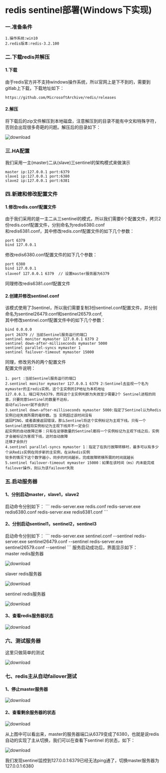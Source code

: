 <h1>redis sentinel部署(Windows下实现)</h1>
<h3>一.准备条件</h3>

```
1.操作系统:win10
2.redis版本:redis-3.2.100
```
<h3>二.下载redis并解压</h3>

<h4>1.下载</h4>
由于redis官方并不支持windows操作系统，所以官网上是下不到的，需要到gitlab上下载，下载地址如下：<br/>

```
https://github.com/MicrosoftArchive/redis/releases
```
<h4>2.解压</h4>
将下载后的zip文件解压到本地磁盘，注意解压到的目录不能有中文和特殊字符，否则会出现很多奇葩的问题。解压后的目录如下：<br/>
<p align="left"><img src ="download.png" alt="download" /></p>
<h3>三.HA配置</h3>
我们采用一主(master)二从(slave)三sentinel的架构模式来做演示<br/>

```
master ip:127.0.0.1 port:6379
slave1 ip:127.0.0.1 port:6380
slave2 ip:127.0.0.1 port:6381
```
<h3>四.新建和修改配置文件</h3>
<h4>1.修改redis.conf配置文件</h4>
由于我们采用的是一主二从三sentinel的模式，所以我们需要6个配置文件，拷贝2份redis.conf配置文件，分别命名为redis6380.conf<br/>
和redis6381.conf，其中修改redis.conf配置文件的如下几个参数：<br/>

```
port 6379
bind 127.0.0.1
```
修改redis6380.conf配置文件的如下几个参数：<br/>

```
port 6380
bind 127.0.0.1
slaveof 127.0.0.1 6379  // 设置master服务器为6379
```
同理修改redis6381.conf配置文件<br/>
<h4>2.创建并修改sentinel.conf</h4>
该模式使用了3sentinel，所以我们需要复制3份sentinel.conf配置文件，并分别命名为sentinel26479.conf和sentinel26579.conf,<br/>
其中修改sentinel.conf配置文件中的如下几个参数：<br/>

```
bind 0.0.0.0
port 26379 // 当前Sentinel服务运行的端口
sentinel monitor mymaster 127.0.0.1 6379 2 
sentinel down-after-milliseconds mymaster 5000
sentinel parallel-syncs mymaster 1
sentinel failover-timeout mymaster 15000
```
同理，修改另外的两个配置文件<br/>
配置文件说明：<br/>

```
1. port :当前Sentinel服务运行的端口
2.sentinel monitor mymaster 127.0.0.1 6379 2:Sentinel去监视一个名为mymaster的主redis实例，这个主实例的IP地址为本机地址
127.0.0.1，端口号为6379，而将这个主实例判断为失效至少需要2个 Sentinel进程的同意，只要同意Sentinel的数量不达标，
自动failover就不会执行
3.sentinel down-after-milliseconds mymaster 5000:指定了Sentinel认为Redis实例已经失效所需的毫秒数。当 实例超过该时间没有
返回PING，或者直接返回错误，那么Sentinel将这个实例标记为主观下线。只有一个 Sentinel进程将实例标记为主观下线并不一定会引
起实例的自动故障迁移：只有在足够数量的Sentinel都将一个实例标记为主观下线之后，实例才会被标记为客观下线，这时自动故障
迁移才会执行
4.sentinel parallel-syncs mymaster 1：指定了在执行故障转移时，最多可以有多少个从Redis实例在同步新的主实例，在从Redis实例
较多的情况下这个数字越小，同步的时间越长，完成故障转移所需的时间就越长
5.sentinel failover-timeout mymaster 15000：如果在该时间（ms）内未能完成failover操作，则认为该failover失败
```
<h3>五.启动服务器</h3>
<h4>1、分别启动master，slave1，slave2</h4>
启动命令分别如下：
```
redis-server.exe redis.conf
redis-server.exe redis6380.conf
redis-server.exe redis6381.conf
```
<h4>2、分别启动sentinel1，sentinel2，sentinel3</h4>
启动命令分别如下：
```
redis-server.exe sentinel.conf --sentinel
redis-server.exe sentinel26479.conf --sentinel
redis-server.exe sentinel26579.conf --sentinel
```
服务启动成功后，界面显示如下：<br/>
master redis服务器
<p align="left"><img src ="master_MarkMan.png" alt="download" /></p>
slaver redis服务器
<p align="left"><img src ="slave_MarkMan.png" alt="download" /></p>
sentinel redis服务器
<p align="left"><img src ="sentinel.png" alt="download" /></p>
<h4>3、查看redis服务器状态</h4>
<p align="left"><img src ="info_MarkMan.png" alt="download" /></p>
<h3>六、测试服务器</h3>
这里只做简单的测试
<p align="left"><img src ="test_MarkMan.png" alt="download" /></p>
<h3>七、redis主从自动failover测试</h3>
<h4>1、停止master服务器</h4>
<p align="left"><img src ="error_MarkMan.png" alt="download" /></p>
<h4>2、查看剩余服务器的状态</h4>
<p align="left"><img src ="switchmaster_MarkMan.png" alt="download" /></p>
从上图中可以看出来，master的服务器端口从6379变成了6380，也就是说redis自动的实现了主从切换，我们可以在查看下sentinel
的状态，如下：
<p align="left"><img src ="swithMaster_MarkMan.png" alt="download" /></p>
我们发现sentinel监控到127.0.0.1:6379已经无法ping通了，切换master服务器为127.0.0.1:6380


